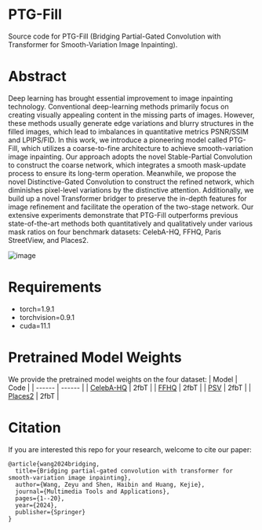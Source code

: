 # PTG-Fill
Source code for PTG-Fill (Bridging Partial-Gated Convolution with Transformer for Smooth-Variation Image Inpainting).

# Abstract
Deep learning has brought essential improvement to image inpainting technology. Conventional deep-learning methods primarily focus on creating visually appealing content in the missing parts of images. However, these methods usually generate edge variations and blurry structures in the filled images, which lead to imbalances in quantitative metrics PSNR/SSIM and LPIPS/FID. In this work, we introduce a pioneering model called PTG-Fill, which utilizes
a coarse-to-fine architecture to achieve smooth-variation image inpainting. Our approach adopts the novel Stable-Partial Convolution to construct the coarse network, which integrates a smooth mask-update process to ensure its long-term operation. Meanwhile, we propose the novel Distinctive-Gated Convolution to construct the refined network, which diminishes pixel-level variations by the distinctive attention. Additionally, we build up a novel Transformer bridger to preserve the in-depth features for image refinement and facilitate the operation of the two-stage network. Our extensive experiments demonstrate that PTG-Fill outperforms previous state-of-the-art methods both quantitatively and qualitatively under various mask ratios on four benchmark datasets: CelebA-HQ, FFHQ, Paris StreetView, and Places2.

![image](https://github.com/zeyuwang-zju/PTG-Fill/assets/112078495/70de9dfb-ddf4-407b-9484-946b5acaff48)

# Requirements
- torch=1.9.1 
- torchvision=0.9.1 
- cuda=11.1

# Pretrained Model Weights
We provide the pretrained model weights on the four dataset:
| Model | Code |
| ------ | ------ |
| [CelebA-HQ](https://pan.baidu.com/s/1cN4Cmb1zJfecfB-5vU0YpA?pwd=2fbT) | 2fbT |
| [FFHQ](https://pan.baidu.com/s/10-HRRjMRhJMDBmOXpYEbZQ?pwd=2fbT) | 2fbT |
| [PSV](https://pan.baidu.com/s/1Kd8rMmcVLqMvtkJEUTtlvg?pwd=2fbT) | 2fbT |
| [Places2](https://pan.baidu.com/s/1rAptHj_aTT77nTdIZf5BmA?pwd=2fbT) | 2fbT |


# Citation
If you are interested this repo for your research, welcome to cite our paper:

```
@article{wang2024bridging,
  title={Bridging partial-gated convolution with transformer for smooth-variation image inpainting},
  author={Wang, Zeyu and Shen, Haibin and Huang, Kejie},
  journal={Multimedia Tools and Applications},
  pages={1--20},
  year={2024},
  publisher={Springer}
}
```
